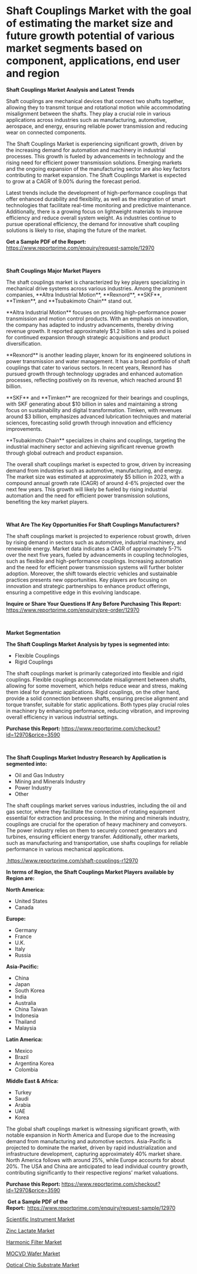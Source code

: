 <p><h1>Shaft Couplings Market with the goal of estimating the market size and future growth potential of various market segments based on component, applications, end user and region</h1></p><p><strong>Shaft Couplings Market Analysis and Latest Trends</strong></p>
<p><p>Shaft couplings are mechanical devices that connect two shafts together, allowing they to transmit torque and rotational motion while accommodating misalignment between the shafts. They play a crucial role in various applications across industries such as manufacturing, automotive, aerospace, and energy, ensuring reliable power transmission and reducing wear on connected components.</p><p>The Shaft Couplings Market is experiencing significant growth, driven by the increasing demand for automation and machinery in industrial processes. This growth is fueled by advancements in technology and the rising need for efficient power transmission solutions. Emerging markets and the ongoing expansion of the manufacturing sector are also key factors contributing to market expansion. The Shaft Couplings Market is expected to grow at a CAGR of 9.00% during the forecast period.</p><p>Latest trends include the development of high-performance couplings that offer enhanced durability and flexibility, as well as the integration of smart technologies that facilitate real-time monitoring and predictive maintenance. Additionally, there is a growing focus on lightweight materials to improve efficiency and reduce overall system weight. As industries continue to pursue operational efficiency, the demand for innovative shaft coupling solutions is likely to rise, shaping the future of the market.</p></p>
<p><strong>Get a Sample PDF of the Report:&nbsp;</strong> <a href="https://www.reportprime.com/enquiry/request-sample/12970">https://www.reportprime.com/enquiry/request-sample/12970</a></p>
<p>&nbsp;</p>
<p><strong>Shaft Couplings Major Market Players</strong></p>
<p><p>The shaft couplings market is characterized by key players specializing in mechanical drive systems across various industries. Among the prominent companies, **Altra Industrial Motion**, **Rexnord**, **SKF**, **Timken**, and **Tsubakimoto Chain** stand out.</p><p>**Altra Industrial Motion** focuses on providing high-performance power transmission and motion control products. With an emphasis on innovation, the company has adapted to industry advancements, thereby driving revenue growth. It reported approximately $1.2 billion in sales and is poised for continued expansion through strategic acquisitions and product diversification.</p><p>**Rexnord** is another leading player, known for its engineered solutions in power transmission and water management. It has a broad portfolio of shaft couplings that cater to various sectors. In recent years, Rexnord has pursued growth through technology upgrades and enhanced automation processes, reflecting positively on its revenue, which reached around $1 billion.</p><p>**SKF** and **Timken** are recognized for their bearings and couplings, with SKF generating about $10 billion in sales and maintaining a strong focus on sustainability and digital transformation. Timken, with revenues around $3 billion, emphasizes advanced lubrication techniques and material sciences, forecasting solid growth through innovation and efficiency improvements.</p><p>**Tsubakimoto Chain** specializes in chains and couplings, targeting the industrial machinery sector and achieving significant revenue growth through global outreach and product expansion.</p><p>The overall shaft couplings market is expected to grow, driven by increasing demand from industries such as automotive, manufacturing, and energy. The market size was estimated at approximately $5 billion in 2023, with a compound annual growth rate (CAGR) of around 4-6% projected over the next few years. This growth will likely be fueled by rising industrial automation and the need for efficient power transmission solutions, benefiting the key market players.</p></p>
<p>&nbsp;</p>
<p><strong>What Are The Key Opportunities For Shaft Couplings Manufacturers?</strong></p>
<p><p>The shaft couplings market is projected to experience robust growth, driven by rising demand in sectors such as automotive, industrial machinery, and renewable energy. Market data indicates a CAGR of approximately 5-7% over the next five years, fueled by advancements in coupling technologies, such as flexible and high-performance couplings. Increasing automation and the need for efficient power transmission systems will further bolster adoption. Moreover, the shift towards electric vehicles and sustainable practices presents new opportunities. Key players are focusing on innovation and strategic partnerships to enhance product offerings, ensuring a competitive edge in this evolving landscape.</p></p>
<p><strong>Inquire or Share Your Questions If Any Before Purchasing This Report:</strong> <a href="https://www.reportprime.com/enquiry/pre-order/12970">https://www.reportprime.com/enquiry/pre-order/12970</a></p>
<p>&nbsp;</p>
<p><strong>Market Segmentation</strong></p>
<p><strong>The Shaft Couplings Market Analysis by types is segmented into:</strong></p>
<p><ul><li>Flexible Couplings</li><li>Rigid Couplings</li></ul></p>
<p><p>The shaft couplings market is primarily categorized into flexible and rigid couplings. Flexible couplings accommodate misalignment between shafts, allowing for some movement, which helps reduce wear and stress, making them ideal for dynamic applications. Rigid couplings, on the other hand, provide a solid connection between shafts, ensuring precise alignment and torque transfer, suitable for static applications. Both types play crucial roles in machinery by enhancing performance, reducing vibration, and improving overall efficiency in various industrial settings.</p></p>
<p><strong>Purchase this Report:&nbsp;</strong><a href="https://www.reportprime.com/checkout?id=12970&price=3590">https://www.reportprime.com/checkout?id=12970&price=3590</a></p>
<p>&nbsp;</p>
<p><strong>The Shaft Couplings Market Industry Research by Application is segmented into:</strong></p>
<p><ul><li>Oil and Gas Industry</li><li>Mining and Minerals Industry</li><li>Power Industry</li><li>Other</li></ul></p>
<p><p>The shaft couplings market serves various industries, including the oil and gas sector, where they facilitate the connection of rotating equipment essential for extraction and processing. In the mining and minerals industry, couplings are crucial for the operation of heavy machinery and conveyors. The power industry relies on them to securely connect generators and turbines, ensuring efficient energy transfer. Additionally, other markets, such as manufacturing and transportation, use shafts couplings for reliable performance in various mechanical applications.</p></p>
<p><a href="https://www.reportprime.com/shaft-couplings-r12970">&nbsp;https://www.reportprime.com/shaft-couplings-r12970</a></p>
<p><strong>In terms of Region, the Shaft Couplings Market Players available by Region are:</strong></p>
<p>
    <p> <strong> North America: </strong>
        <ul>
            <li>United States</li>
            <li>Canada</li>
        </ul>
        </p> 
    <p> <strong> Europe: </strong>
        <ul>
            <li>Germany</li>
            <li>France</li>
            <li>U.K.</li>
            <li>Italy</li>
            <li>Russia</li>
        </ul>
        </p> 
    <p> <strong> Asia-Pacific: </strong>
        <ul>
            <li>China</li>
            <li>Japan</li>
            <li>South Korea</li>
            <li>India</li>
            <li>Australia</li>
            <li>China Taiwan</li>
            <li>Indonesia</li>
            <li>Thailand</li>
            <li>Malaysia</li>
        </ul>
        </p> 
    <p> <strong> Latin America: </strong>
        <ul>
            <li>Mexico</li>
            <li>Brazil</li>
            <li>Argentina Korea</li>
            <li>Colombia</li>
        </ul>
        </p> 
    <p> <strong> Middle East & Africa: </strong>
        <ul>
            <li>Turkey</li>
            <li>Saudi</li>
            <li>Arabia</li>
            <li>UAE</li>
            <li>Korea</li>
        </ul>
    </p>
    </p>
<p><p>The global shaft couplings market is witnessing significant growth, with notable expansion in North America and Europe due to the increasing demand from manufacturing and automotive sectors. Asia-Pacific is projected to dominate the market, driven by rapid industrialization and infrastructure development, capturing approximately 40% market share. North America follows with around 25%, while Europe accounts for about 20%. The USA and China are anticipated to lead individual country growth, contributing significantly to their respective regions’ market valuations.</p></p>
<p><strong>Purchase this Report: </strong><a href="https://www.reportprime.com/checkout?id=12970&price=3590">https://www.reportprime.com/checkout?id=12970&price=3590</a></p>
<p>&nbsp;<strong>Get a Sample PDF of the Report:&nbsp;&nbsp;</strong><a href="https://www.reportprime.com/enquiry/request-sample/12970">https://www.reportprime.com/enquiry/request-sample/12970</a></p>
<p><strong></strong></p>
<p><p><a href="https://github.com/guneycigdem35/Market-Research-Report-List-4/blob/main/scientific-instrument-market.md">Scientific Instrument Market</a></p><p><a href="https://www.linkedin.com/pulse/comprehensive-look-product-type-food-gradepharmaceutical-gradeothers-5ju7e?trackingId=Q7gL5VgKQAymY18NiIjj%2Bg%3D%3D">Zinc Lactate Market</a></p><p><a href="https://medium.com/@stephanmorissette/global-harmonic-filter-market-opportunities-and-market-challenges-2024-2031-fde1650f0c77">Harmonic Filter Market</a></p><p><a href="https://issuu.com/reportprime-2/docs/mocvd-wafer-market-size-2030.pptx_72f3ffc6855da7">MOCVD Wafer Market</a></p><p><a href="https://issuu.com/reportprime-2/docs/optical-chip-substrate-market-size-_190302eb4672c0">Optical Chip Substrate Market</a></p></p>